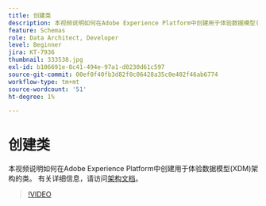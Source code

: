 ```yaml
---
title: 创建类
description: 本视频说明如何在Adobe Experience Platform中创建用于体验数据模型(XDM)架构的类。
feature: Schemas
role: Data Architect, Developer
level: Beginner
jira: KT-7936
thumbnail: 333538.jpg
exl-id: b106691e-8c41-494e-97a1-d0230d61c597
source-git-commit: 00ef0f40fb3d82f0c06428a35c0e402f46ab6774
workflow-type: tm+mt
source-wordcount: '51'
ht-degree: 1%

---
```


# 创建类

本视频说明如何在Adobe Experience Platform中创建用于体验数据模型(XDM)架构的类。 有关详细信息，请访问[架构文档](https://experienceleague.adobe.com/docs/experience-platform/xdm/home.html)。

>[!VIDEO](https://video.tv.adobe.com/v/333538?learn=on)
